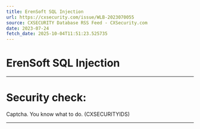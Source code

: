 ```yaml
---
title: ErenSoft SQL Injection
url: https://cxsecurity.com/issue/WLB-2023070055
source: CXSECURITY Database RSS Feed - CXSecurity.com
date: 2023-07-24
fetch_date: 2025-10-04T11:51:23.525735
---
```


# ErenSoft SQL Injection

---

# Security check:

Captcha. You know what to do. (CXSECURITYIDS)

---